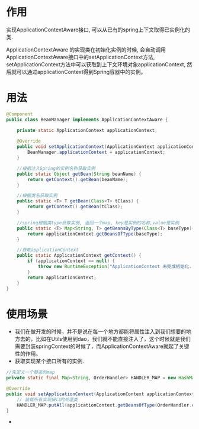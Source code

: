# 作用
实现ApplicationContextAware接口, 可以从已有的spring上下文取得已实例化的类.  

ApplicationContextAware 的实现类在初始化实例的时候, 会自动调用ApplicationContextAware接口中的setApplicationContext方法, setApplicationContext方法中可以获取到上下文环境对象applicationContext, 然后就可以通过applicationContext得到Spring容器中的实例。

# 用法
```Java
@Component
public class BeanManager implements ApplicationContextAware {

    private static ApplicationContext applicationContext;
    
    @Override
    public void setApplicationContext(ApplicationContext applicationContext) throws BeansException {
        BeanManager.applicationContext = applicationContext;
    }   

    //根据注入Spring的实例名称获取实例
    public static Object getBean(String beanName) {
        return getContext().getBean(beanName);
    }

    //根据类名获取实例
    public static <T> T getBean(Class<T> tClass) {
        return getContext().getBean(tClass);
    }

    //spring根据类type获取实例, 返回一个map, key是实例的名称,value是实例
    public static <T> Map<String, T> getBeansByType(Class<T> baseType){
        return applicationContext.getBeansOfType(baseType);
    }

    //获取applicationContext
    public static ApplicationContext getContext() {
        if (applicationContext == null) {
            throw new RuntimeException("ApplicationContext 未完成初始化....");
        }
        return applicationContext;
    }
}
```

# 使用场景
* 我们在做开发的时候，并不是说在每一个地方都能将属性注入到我们想要的地方去的，比如在Utils使用到dao，我们就不能直接注入了，这个时候就是我们需要封装springContext的时候了，而ApplicationContextAware就起了关键性的作用。
* 获取实现某个接口所有的实例.
```Java
//先定义一个静态的map
private static final Map<String, OrderHandler> HANDLER_MAP = new HashMap<>();

@Override
public void setApplicationContext(ApplicationContext applicationContext) throws BeansException {
    // 装载所有实现接口的处理类
    HANDLER_MAP.putAll(applicationContext.getBeansOfType(OrderHandler.class));
}
```
* 